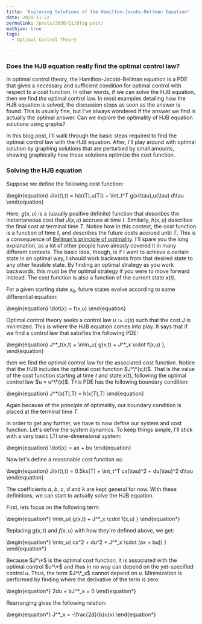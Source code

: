 ```yaml
---
title: 'Exploring Solutions of the Hamilton-Jacobi-Bellman Equation'
date: 2020-11-22
permalink: /posts/2020/11/blog-post/
mathjax: true
tags:
  - Optimal Control Theory

---
```


### Does the HJB equation really find the optimal control law?

In optimal control theory, the Hamilton-Jacobi-Bellman equation is a PDE that gives a necessary and sufficient condition for optimal control with respect to a cost function. In other words, if we can solve the HJB equation, then we find _the_ optimal control law. In most examples detailing how the HJB equation is solved, the discussion stops as soon as the answer is found. This is usually fine, but I've always wondered if the answer we find is actually the optimal answer. Can we explore the optimality of HJB equation solutions using graphs?

In this blog post, I'll walk through the basic steps required to find the optimal control law with the HJB equation. After, I'll play around with optimal solution by graphing solutions that are perturbed by small amounts, showing graphically how these solutions optimize the cost function.

### Solving the HJB equation

Suppose we define the following cost function:

\begin{equation}
J(x(t),t) =  h(x(T),u(T)) + \int_t^T g(x(\tau),u(\tau) d\tau
\end{equation}

Here, $g(x,u)$ is a (usually positive definite) function that describes the instantaneous cost that $J(x,u)$ accrues at time $t$. Similarly, $h(x,u)$ describes the final cost at terminal time $T$. Notice how in this context, the cost function is a function of time $t$, and describes the future costs accrued until $T$. This is a consequence of [Bellman's principle of optimality](https://en.wikipedia.org/wiki/Bellman_equation#Bellman's_principle_of_optimality). I'll spare you the long explanation, as a lot of other people have already covered it in many different contexts. The basic idea, though, is if I want to achieve a certain state in an optimal way, I should work backwards from that desired state to any other feasible state. By finding an optimal strategy as you work backwards, this must be _the_ optimal strategy if you were to move forward instead. The cost function is also a function of the current state $x(t)$. 

For a given starting state $x_0$, future states evolve according to some differential equation:

\begin{equation}
\dot{x} = f(x,u)
\end{equation}

Optimal control theory seeks a control law $u := u(x)$ such that the cost $J$ is minimized. This is where the HJB equation comes into play. It says that if we find a control law that satisfies the following PDE:

\begin{equation}
J^\*\_t(x,t) + \min\_u{ g(x,t) + J^\*\_x \cdot f(x,u) },
\end{equation}

then we find the optimal control law for the associated cost function. Notice that the HJB includes the optimal cost function $J^\*(x,t)$. That is the value of the cost function starting at time $t$ and state $x(t)$, following the optimal control law $u = u^\*(x)$. This PDE has the following boundary condition:

\begin{equation}
J^\*(x(T),T) = h(x(T),T)
\end{equation}

Again because of the principle of optimality, our boundary condition is placed at the terminal time $T$.

In order to get any further, we have to now define our system and cost function. Let's define the system dynamics. To keep things simple, I'll stick with a very basic LTI one-dimensional system:

\begin{equation}
\dot{x} = ax + bu
\end{equation}

Now let's define a reasonable cost function as:

\begin{equation}
J(x(t),t) = 0.5kx(T) + \int_t^T cx(\tau)^2 + du(\tau)^2 d\tau
\end{equation}

The coefficients $a$, $b$, $c$, $d$ and $k$ are kept general for now. With these definitions, we can start to actually solve the HJB equation.

First, lets focus on the following term:

\begin{equation\*}
\min\_u{ g(x,t) + J^\*\_x \cdot f(x,u) }
\end{equation\*}

Replacing $g(x,t)$ and $f(x,u)$ with how they're defined above, we get:

\begin{equation\*}
\min\_u{ cx^2 + du^2 + J^\*\_x \cdot (ax + bu)) }
\end{equation\*}

Because $J^\*$ is the optimal cost function, it is associated with the optimal control $u^\*$ and thus in no way can depend on the yet-specified control $u$. Thus, the term $J^\*_x$ cannot depend on $u$. Minimization is performed by finding where the derivative of the term is zero:

\begin{equation\*}
2du + bJ^\*_x = 0
\end{equation\*}

Rearranging gives the following relation:

\begin{equaiton\*}
J^\*_x = -\frac{2d}{b}u(x)
\end{equation\*}
